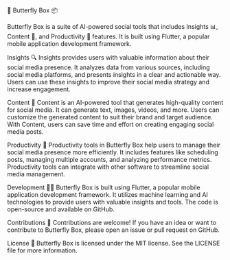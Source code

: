 🦋 Butterfly Box 📦

Butterfly Box is a suite of AI-powered social tools that includes Insights 📊, Content 📝, and Productivity 🚀 features. It is built using Flutter, a popular mobile application development framework.

Insights
🔍 Insights provides users with valuable information about their social media presence. It analyzes data from various sources, including social media platforms, and presents insights in a clear and actionable way. Users can use these insights to improve their social media strategy and increase engagement.

Content
📝 Content is an AI-powered tool that generates high-quality content for social media. It can generate text, images, videos, and more. Users can customize the generated content to suit their brand and target audience. With Content, users can save time and effort on creating engaging social media posts.

Productivity
🚀 Productivity tools in Butterfly Box help users to manage their social media presence more efficiently. It includes features like scheduling posts, managing multiple accounts, and analyzing performance metrics. Productivity tools can integrate with other software to streamline social media management.

Development
👨‍💻 Butterfly Box is built using Flutter, a popular mobile application development framework. It utilizes machine learning and AI technologies to provide users with valuable insights and tools. The code is open-source and available on GitHub.

Contributions
🙌 Contributions are welcome! If you have an idea or want to contribute to Butterfly Box, please open an issue or pull request on GitHub.

License
📄 Butterfly Box is licensed under the MIT license. See the LICENSE file for more information.
